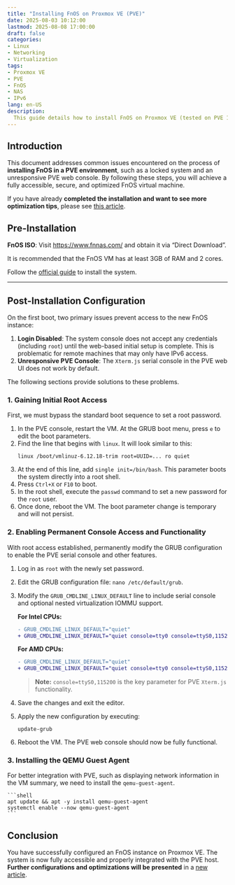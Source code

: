 ```yaml
---
title: "Installing FnOS on Proxmox VE (PVE)"
date: 2025-08-03 10:12:00
lastmod: 2025-08-08 17:00:00
draft: false
categories:
- Linux
- Networking
- Virtualization
tags:
- Proxmox VE
- PVE
- FnOS
- NAS
- IPv6
lang: en-US
description:
  This guide details how to install FnOS on Proxmox VE (tested on PVE 12) and provides key post-installation configurations to ensure functionality and performance.
---
```

## Introduction

This document addresses common issues encountered on the process of **installing FnOS in a PVE environment**, such as a locked system and an unresponsive PVE web console. By following these steps, you will achieve a fully accessible, secure, and optimized FnOS virtual machine.

If you have already **completed the installation and want to see more optimization tips**, please see [this article](../advanced-fnos-configuration-and-usage-tips/).

## Pre-Installation

**FnOS ISO**: Visit https://www.fnnas.com/ and obtain it via “Direct Download”.

It is recommended that the FnOS VM has at least 3GB of RAM and 2 cores.

Follow the [official guide](https://help.fnnas.com/articles/fnosV1/start/install-os.md) to install the system.

---

## Post-Installation Configuration

On the first boot, two primary issues prevent access to the new FnOS instance:

1.  **Login Disabled**: The system console does not accept any credentials (including `root`) until the web-based initial setup is complete. This is problematic for remote machines that may only have IPv6 access.
2.  **Unresponsive PVE Console**: The `Xterm.js` serial console in the PVE web UI does not work by default.

The following sections provide solutions to these problems.

### 1. Gaining Initial Root Access

First, we must bypass the standard boot sequence to set a root password.

1.  In the PVE console, restart the VM. At the GRUB boot menu, press `e` to edit the boot parameters.
2.  Find the line that begins with `linux`. It will look similar to this:
    ```
    linux /boot/vmlinuz-6.12.18-trim root=UUID=... ro quiet
    ```
3.  At the end of this line, add `single init=/bin/bash`. This parameter boots the system directly into a root shell.
4.  Press `Ctrl+X` or `F10` to boot.
5.  In the root shell, execute the `passwd` command to set a new password for the `root` user.
6.  Once done, reboot the VM. The boot parameter change is temporary and will not persist.

### 2. Enabling Permanent Console Access and Functionality

With root access established, permanently modify the GRUB configuration to enable the PVE serial console and other features.

1.  Log in as `root` with the newly set password.
2.  Edit the GRUB configuration file: `nano /etc/default/grub`.
3.  Modify the `GRUB_CMDLINE_LINUX_DEFAULT` line to include serial console and optional nested virtualization IOMMU support.

    **For Intel CPUs:**
    ```diff
    - GRUB_CMDLINE_LINUX_DEFAULT="quiet"
    + GRUB_CMDLINE_LINUX_DEFAULT="quiet console=tty0 console=ttyS0,115200 intel_iommu=on iommu=pt"
    ```
    **For AMD CPUs:**
    ```diff
    - GRUB_CMDLINE_LINUX_DEFAULT="quiet"
    + GRUB_CMDLINE_LINUX_DEFAULT="quiet console=tty0 console=ttyS0,115200 amd_iommu=on iommu=pt"
    ```
    > **Note:** `console=ttyS0,115200` is the key parameter for PVE `Xterm.js` functionality.

4.  Save the changes and exit the editor.
5.  Apply the new configuration by executing:
    ```shell
    update-grub
    ```
6.  Reboot the VM. The PVE web console should now be fully functional.

### 3. Installing the QEMU Guest Agent

For better integration with PVE, such as displaying network information in the VM summary, we need to install the `qemu-guest-agent`.

    ```shell
    apt update && apt -y install qemu-guest-agent
    systemctl enable --now qemu-guest-agent
    ```

## Conclusion

You have successfully configured an FnOS instance on Proxmox VE. The system is now fully accessible and properly integrated with the PVE host. **Further configurations and optimizations will be presented** in a [new article](../advanced-fnos-configuration-and-usage-tips/).
